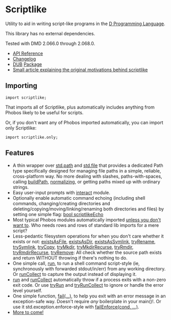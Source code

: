 Scriptlike
==========

Utility to aid in writing script-like programs in the [D Programming Language](http://dlang.org).

This library has no external dependencies.

Tested with DMD 2.066.0 through 2.068.0.

* [API Reference](http://semitwist.com/scriptlike)
* [Changelog](http://semitwist.com/scriptlike/changelog.html)
* [DUB](http://code.dlang.org/about) [Package](http://code.dlang.org/packages/scriptlike)
* [Small article explaining the original motivations behind scriptlike](http://semitwist.com/articles/article/view/scriptlike-shell-scripting-in-d-annoyances-and-a-library-solution)

Importing
---------
```import scriptlike;```

That imports all of Scriptlike, plus automatically includes anything from Phobos likely to be useful for scripts.

Or, if you don't want any of Phobos imported automatically, you can import only Scriptlike:

```import scriptlike.only;```

Features
--------
* A thin wrapper over [std.path](http://dlang.org/phobos/std_path.html) and [std.file](http://dlang.org/phobos/std_file.html) that provides a dedicated Path type specifically designed for managing file paths in a simple, reliable, cross-platform way. No more dealing with slashes, paths-with-spaces, calling [buildPath](http://dlang.org/phobos/std_path.html#buildPath), [normalizing](http://dlang.org/phobos/std_path.html#buildNormalizedPath), or getting paths mixed up with ordinary strings.
* Easy user-input prompts with [interact](http://semitwist.com/scriptlike/scriptlike/interact.html) module.
* Optionally enable automatic command echoing (including shell commands, changing/creating directories and deleting/copying/moving/linking/renaming both directories and files) by setting one simple flag: [bool scriptlikeEcho](http://semitwist.com/scriptlike/scriptlike/core/scriptlikeEcho.html)
* Most typical Phobos modules automatically imported [unless you don't want to](http://semitwist.com/scriptlike/scriptlike/only.html). Who needs rows and rows of standard lib imports for a mere script?
* Less-pedantic filesystem operations for when you don't care whether it exists or not: [existsAsFile](http://semitwist.com/scriptlike/scriptlike/file/extras/existsAsFile.html), [existsAsDir](http://semitwist.com/scriptlike/scriptlike/file/extras/existsAsDir.html), [existsAsSymlink](http://semitwist.com/scriptlike/scriptlike/file/extras/existsAsSymlink.html), [tryRename](http://semitwist.com/scriptlike/scriptlike/file/extras/tryRename.html), [trySymlink](http://semitwist.com/scriptlike/scriptlike/file/extras/trySymlink.html), [tryCopy](http://semitwist.com/scriptlike/scriptlike/file/extras/tryCopy.html), [tryMkdir](http://semitwist.com/scriptlike/scriptlike/file/extras/tryMkdir.html), [tryMkdirRecurse](http://semitwist.com/scriptlike/scriptlike/file/extras/tryMkdirRecurse.html), [tryRmdir](http://semitwist.com/scriptlike/scriptlike/file/extras/tryRmdir.html), [tryRmdirRecurse](http://semitwist.com/scriptlike/scriptlike/file/extras/tryRmdirRecurse.html), [tryRemove](http://semitwist.com/scriptlike/scriptlike/file/extras/tryRemove.html): All check whether the source path exists and return WITHOUT throwing if there's nothing to do.
* One simple call, [run](http://semitwist.com/scriptlike/scriptlike/process/run.html), to run a shell command script-style (ie, synchronously with forwarded stdout/in/err) from any working directory. Or [runCollect](http://semitwist.com/scriptlike/scriptlike/process/runCollect.html) to capture the output instead of displaying it.
* [run](http://semitwist.com/scriptlike/scriptlike/process/run.html) and [runCollect](http://semitwist.com/scriptlike/scriptlike/process/runCollect.html) automatically throw if a process exits with a non-zero exit code. Or use [tryRun](http://semitwist.com/scriptlike/scriptlike/process/tryRun.html) and [tryRunCollect](http://semitwist.com/scriptlike/scriptlike/process/tryRunCollect.html) to ignore or handle the error level yourself.
* One simple function, [fail(...)](http://semitwist.com/scriptlike/scriptlike/fail/fail.html), to help you exit with an error message in an exception-safe way. Doesn't require *any* boilerplate in your main()!. Or use it std.exception.enforce-style with [failEnforce(cond, ...)](http://semitwist.com/scriptlike/scriptlike/fail/failEnforce.html).
* [More to come!](https://github.com/Abscissa/scriptlike/issues)
